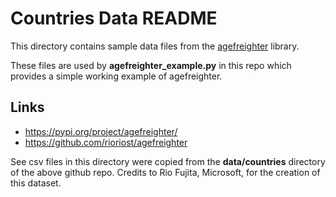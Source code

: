 # Countries Data README

This directory contains sample data files from the
[agefreighter](https://pypi.org/project/agefreighter/) library.

These files are used by **agefreighter_example.py** in this repo
which provides a simple working example of agefreighter.

## Links

- https://pypi.org/project/agefreighter/
- https://github.com/rioriost/agefreighter

See csv files in this directory were copied from the **data/countries**
directory of the above github repo.  Credits to Rio Fujita, Microsoft,
for the creation of this dataset.
